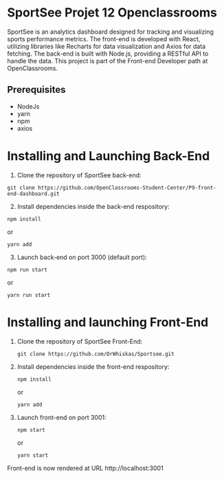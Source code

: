 # SportSee Projet 12 Openclassrooms

SportSee is an analytics dashboard designed for tracking and visualizing sports performance metrics. The front-end is developed with React, utilizing libraries like Recharts for data visualization and Axios for data fetching. The back-end is built with Node.js, providing a RESTful API to handle the data. This project is part of the Front-end Developer path at OpenClassrooms.

## Prerequisites

- NodeJs
- yarn
- npm
- axios

# Installing and Launching Back-End

1. Clone the repository of SportSee back-end:

`git clone https://github.com/OpenClassrooms-Student-Center/P9-front-end-dashboard.git`

2. Install dependencies inside the back-end respository:

`npm install`

or

`yarn add`

3. Launch back-end on port 3000 (default port):

`npm run start`

or

`yarn run start`

# Installing and launching Front-End

1. Clone the repository of SportSee Front-End:

   `git clone https://github.com/DrWhiskas/Sportsee.git`

2. Install dependencies inside the front-end respository:

    `npm install`

    or

    `yarn add`

3. Launch front-end on port 3001:

    `npm start`

    or

    `yarn start`

Front-end is now rendered at URL http://localhost:3001

